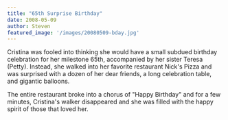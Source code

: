 ```yaml
---
title: "65th Surprise Birthday"
date: 2008-05-09
author: Steven
featured_image: '/images/20080509-bday.jpg'
---
```


Cristina was fooled into thinking she would have a small subdued birthday celebration for her milestone 65th, accompanied by her sister Teresa (Petty). Instead, she walked into her favorite restaurant Nick's Pizza and was surprised with a dozen of her dear friends, a long celebration table, and gigantic balloons. 

The entire restaurant broke into a chorus of "Happy Birthday" and for a few minutes, Cristina's walker disappeared and she was filled with the happy spirit of those that loved her.

